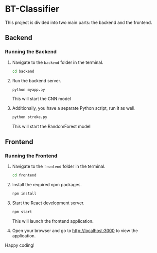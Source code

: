 # BT-Classifier

This project is divided into two main parts: the backend and the frontend.

## Backend


### Running the Backend

1. Navigate to the `backend` folder in the terminal.

    ```bash
    cd backend
    ```


2. Run the backend server.

    ```bash
    python myapp.py
    ```

    This will start the CNN model

3. Additionally, you have a separate Python script, run it as well.

    ```bash
    python stroke.py
    ```

    This will start the RandomForest model

## Frontend


### Running the Frontend

1. Navigate to the `frontend` folder in the terminal.

    ```bash
    cd frontend
    ```

2. Install the required npm packages.

    ```bash
    npm install
    ```

3. Start the React development server.

    ```bash
    npm start
    ```

    This will launch the frontend application.

4. Open your browser and go to [http://localhost:3000](http://localhost:3000) to view the application.


Happy coding!
